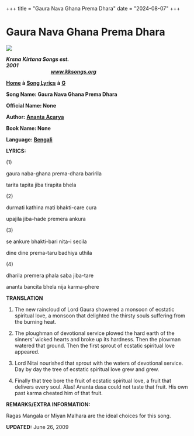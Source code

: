 +++
title = "Gaura Nava Ghana Prema Dhara"
date = "2024-08-07"
+++

# Gaura Nava Ghana Prema Dhara
**[![](http://kksongs.org/image_files/image002.jpg)](http://kksongs.org/)**

**_Krsna_** **_Kirtana Songs est. 2001_**                                                                                                                                                      **_www.kksongs.org_**

**[Home](http://kksongs.org/)** **à** **[Song Lyrics](http://kksongs.org/lyrics.html)** **à** **[G](http://kksongs.org/songs/song_g.html)**

**Song Name: Gaura Nava Ghana Prema Dhara**

**Official Name: None**

**Author:** [**Ananta** **Acarya**](http://kksongs.org/authors/list/ananta_acarya.html)

**Book Name: None**

**Language: [Bengali](http://kksongs.org/language/list/bengali.html)**

**LYRICS:**

(1)

gaura naba-ghana prema-dhara baririla

tarita tapita jiba tirapita bhela

(2)

durmati kathina mati bhakti\-care cura

upajila jiba\-hade premera ankura

(3)

se ankure bhakti-bari nita-i secila

dine dine prema-taru badhiya uthila

(4)

dharila premera phala saba jiba\-tare

ananta bancita bhela nija karma-phere

**TRANSLATION**

1) The new raincloud of Lord Gaura showered a monsoon of ecstatic spiritual love, a monsoon that delighted the thirsty souls suffering from the burning heat.

2) The ploughman of devotional service plowed the hard earth of the sinners’ wicked hearts and broke up its hardness. Then the plowman watered that ground. Then the first sprout of ecstatic spiritual love appeared.

3) Lord Nitai nourished that sprout with the waters of devotional service. Day by day the tree of ecstatic spiritual love grew and grew.

4) Finally that tree bore the fruit of ecstatic spiritual love, a fruit that delivers every soul. Alas! Ananta dasa could not taste that fruit. His own past karma cheated him of that fruit.

**REMARKS/EXTRA INFORMATION:**

Ragas Mangala or Miyan Malhara are the ideal choices for this song.

**UPDATED:** June 26, 2009